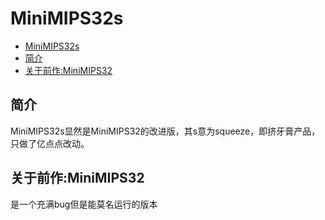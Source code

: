 # MiniMIPS32s


- [MiniMIPS32s](#minimips32s)   
- [简介](#简介)
- [关于前作:MiniMIPS32](#关于前作minimips32)


## 简介
MiniMIPS32s显然是MiniMIPS32的改进版，其s意为squeeze，即挤牙膏产品，只做了亿点点改动。  
## 关于前作:MiniMIPS32
是一个充满bug但是能莫名运行的版本

